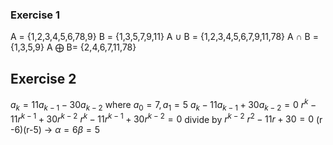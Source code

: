 
### Exercise 1 
A = {1,2,3,4,5,6,78,9}
B = {1,3,5,7,9,11}
A $\cup$ B = {1,2,3,4,5,6,7,9,11,78}
A $\cap$ B = {1,3,5,9}
A $\bigoplus$ B= {2,4,6,7,11,78}

## Exercise 2 

$a_k = 11a_{k-1} -30 a_{k-2}$ where $a_0 =7 , a_1 = 5$
$a_k - 11a_{k-1} + 30a_{k-2} = 0$
$r^k - 11r^{k-1} + 30r^{k-2}$
$r^k - 11r^{k-1} + 30r^{k-2}=0$ divide by $r^{k-2}$
$r^2 - 11r + 30=0$ 
(r -6)(r-5) -> $\alpha = 6  \beta =5$





